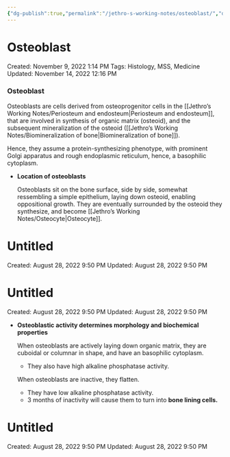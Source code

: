 ```yaml
---
{"dg-publish":true,"permalink":"/jethro-s-working-notes/osteoblast/","dgPassFrontmatter":true}
---
```



# Osteoblast

Created: November 9, 2022 1:14 PM
Tags: Histology, MSS, Medicine
Updated: November 14, 2022 12:16 PM

### Osteoblast

Osteoblasts are cells derived from osteoprogenitor cells in the [[Jethro’s Working Notes/Periosteum and endosteum\|Periosteum and endosteum]], that are involved in synthesis of organic matrix (osteoid), and the subsequent mineralization of the osteoid ([[Jethro’s Working Notes/Biomineralization of bone\|Biomineralization of bone]]).

Hence, they assume a protein-synthesizing phenotype, with prominent Golgi apparatus and rough endoplasmic reticulum, hence, a basophilic cytoplasm.

- ******************************************************************Location of osteoblasts******************************************************************
    
    Osteoblasts sit on the bone surface, side by side, somewhat ressembling a simple epithelium, laying down osteoid, enabling oppositional growth. They are eventually surrounded by the osteoid they synthesize, and become [[Jethro’s Working Notes/Osteocyte\|Osteocyte]].
    
    
<div class="transclusion internal-embed is-loaded"><div class="markdown-embed">





# Untitled

Created: August 28, 2022 9:50 PM
Updated: August 28, 2022 9:50 PM

</div></div>

    
    
<div class="transclusion internal-embed is-loaded"><div class="markdown-embed">





# Untitled

Created: August 28, 2022 9:50 PM
Updated: August 28, 2022 9:50 PM

</div></div>

    
- **********************************Osteoblastic activity determines morphology and biochemical properties**********************************
    
    When osteoblasts are actively laying down organic matrix, they are cuboidal or columnar in shape, and have an basophilic cytoplasm.
    
    - They also have high alkaline phosphatase activity.
    
    When osteoblasts are inactive, they flatten.
    
    - They have low alkaline phosphatase activity.
    - 3 months of inactivity will cause them to turn into ******************bone lining cells.******************
    
    
<div class="transclusion internal-embed is-loaded"><div class="markdown-embed">





# Untitled

Created: August 28, 2022 9:50 PM
Updated: August 28, 2022 9:50 PM

</div></div>
